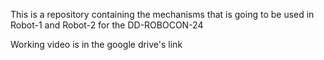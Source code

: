 This is a repository containing the mechanisms that is going to be used in Robot-1 and Robot-2 for the DD-ROBOCON-24

Working video is in the google drive's link
